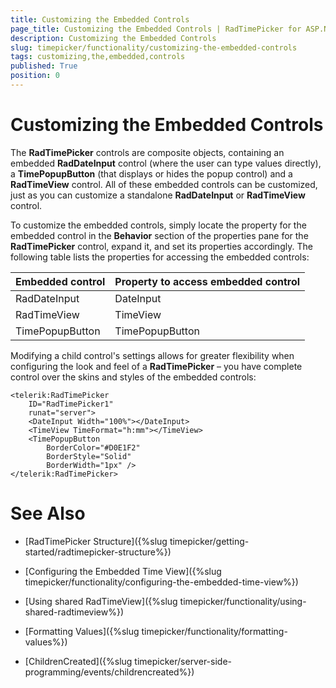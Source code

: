 ```yaml
---
title: Customizing the Embedded Controls
page_title: Customizing the Embedded Controls | RadTimePicker for ASP.NET AJAX Documentation
description: Customizing the Embedded Controls
slug: timepicker/functionality/customizing-the-embedded-controls
tags: customizing,the,embedded,controls
published: True
position: 0
---
```


# Customizing the Embedded Controls



The **RadTimePicker** controls are composite objects, containing an embedded **RadDateInput** control (where the user can type values directly), a **TimePopupButton** (that displays or hides the popup control) and a **RadTimeView** control. All of these embedded controls can be customized, just as you can customize a standalone **RadDateInput** or **RadTimeView** control.
 
To customize the embedded controls, simply locate the property for the embedded control in the **Behavior** section of the properties pane for the **RadTimePicker** control, expand it, and set its properties accordingly. The following table lists the properties for accessing the embedded controls:


| Embedded control | Property to access embedded control |
| ------ | ------ |
|RadDateInput|DateInput|
|RadTimeView|TimeView|
|TimePopupButton|TimePopupButton|

Modifying a child control's settings allows for greater flexibility when configuring the look and feel of a **RadTimePicker** – you have complete control over the skins and styles of the embedded controls:

````ASPNET
<telerik:RadTimePicker
    ID="RadTimePicker1"
    runat="server">
    <DateInput Width="100%"></DateInput>
    <TimeView TimeFormat="h:mm"></TimeView>
    <TimePopupButton
        BorderColor="#D0E1F2"
        BorderStyle="Solid"
        BorderWidth="1px" />
</telerik:RadTimePicker>
````



# See Also

 * [RadTimePicker Structure]({%slug timepicker/getting-started/radtimepicker-structure%})

 * [Configuring the Embedded Time View]({%slug timepicker/functionality/configuring-the-embedded-time-view%})

 * [Using shared RadTimeView]({%slug timepicker/functionality/using-shared-radtimeview%})

 * [Formatting Values]({%slug timepicker/functionality/formatting-values%})

 * [ChildrenCreated]({%slug timepicker/server-side-programming/events/childrencreated%})
